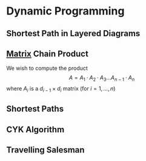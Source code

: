# Dynamic Programming
## Shortest Path in Layered Diagrams
## [Matrix](Matricies.md) Chain Product
We wish to compute the product $$A = A_1 · A_2 · A_3 \dots A_{n−1} · A_n$$ where $A_i$ is a $d_{i−1} × d_i$ matrix (for $i = 1,\dots , n$)

## Shortest Paths
## CYK Algorithm
## Travelling Salesman

